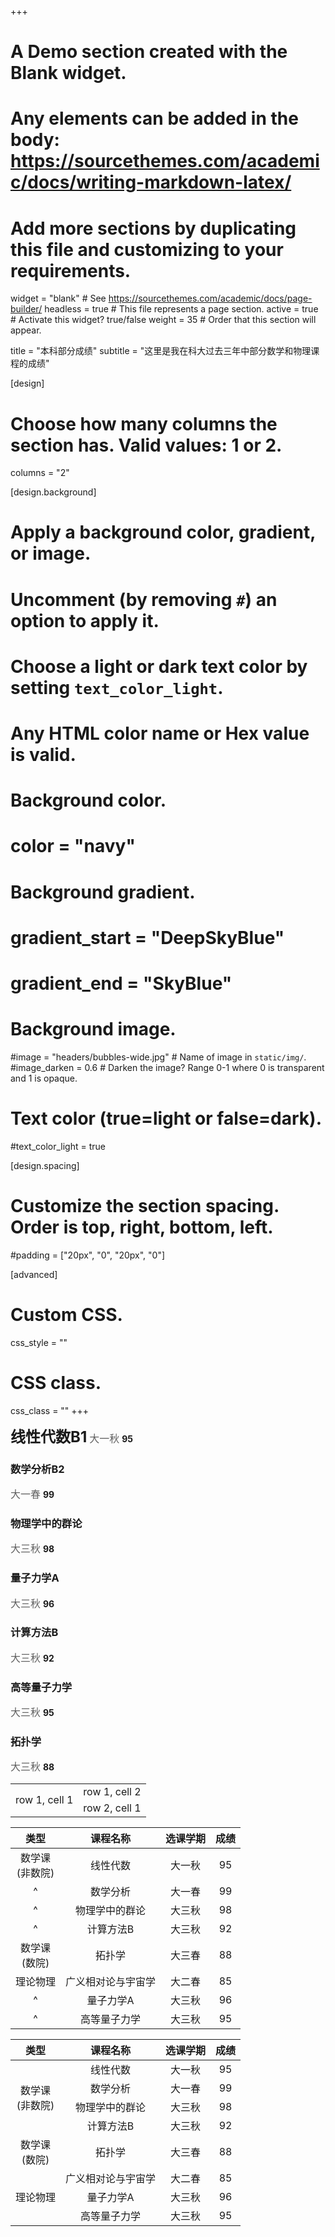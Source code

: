 +++
# A Demo section created with the Blank widget.
# Any elements can be added in the body: https://sourcethemes.com/academic/docs/writing-markdown-latex/
# Add more sections by duplicating this file and customizing to your requirements.

widget = "blank"  # See https://sourcethemes.com/academic/docs/page-builder/
headless = true  # This file represents a page section.
active = true  # Activate this widget? true/false
weight = 35  # Order that this section will appear.

title = "本科部分成绩"
subtitle = "这里是我在科大过去三年中部分数学和物理课程的成绩"

[design]
  # Choose how many columns the section has. Valid values: 1 or 2.
  columns = "2"

[design.background]
  # Apply a background color, gradient, or image.
  #   Uncomment (by removing `#`) an option to apply it.
  #   Choose a light or dark text color by setting `text_color_light`.
  #   Any HTML color name or Hex value is valid.

  # Background color.
  # color = "navy"
  
  # Background gradient.
  # gradient_start = "DeepSkyBlue"
  # gradient_end = "SkyBlue"
  
  # Background image.
  #image = "headers/bubbles-wide.jpg"  # Name of image in `static/img/`.
  #image_darken = 0.6  # Darken the image? Range 0-1 where 0 is transparent and 1 is opaque.

  # Text color (true=light or false=dark).
  #text_color_light = true

[design.spacing]
  # Customize the section spacing. Order is top, right, bottom, left.
  #padding = ["20px", "0", "20px", "0"]

[advanced]
 # Custom CSS. 
 css_style = ""
 
 # CSS class.
 css_class = ""
+++


<font size=5>**线性代数B1**</font>
  <font color=#606060 size=3>大一秋</font>
  **95**

### 数学分析B2
  <font color=#606060 size=3>大一春</font>
  **99**

### 物理学中的群论
  <font color=#606060 size=3>大三秋</font> **98**

### 量子力学A
  <font color=#606060 size=3>大三秋</font> **96**

### 计算方法B
  <font color=#606060 size=3>大三秋</font> **92**

### 高等量子力学
  <font color=#606060 size=3>大三秋</font> **95**

### 拓扑学
  <font color=#606060 size=3>大三秋</font> **88**

<table>
    <tr>
        <td rowspan="2" valign="middle">row 1, cell 1</td>
        <td>row 1, cell 2</td>
    </tr>
    <tr>
        <td>row 2, cell 1</td>
    </tr>
</table>

|类型|课程名称|选课学期|成绩|
|:-:|:-:|:-:|:-:|
|数学课<br>(非数院)|线性代数|大一秋|95|
|^|数学分析|大一春|99|
|^|物理学中的群论|大三秋|98|
|^|计算方法B|大三秋|92|
|数学课<br>(数院)|拓扑学|大三春|88|
|理论物理|广义相对论与宇宙学|大二春|85|
|^|量子力学A|大三秋|96|
|^|高等量子力学|大三秋|95|

<table>
  <thead>
    <tr>
      <th style="text-align:center">&#x7C7B;&#x578B;</th>
      <th style="text-align:center">&#x8BFE;&#x7A0B;&#x540D;&#x79F0;</th>
      <th style="text-align:center">&#x9009;&#x8BFE;&#x5B66;&#x671F;</th>
      <th style="text-align:center">&#x6210;&#x7EE9;</th>
    </tr>
  </thead>
  <tbody>
    <tr>
      <td style="text-align:center" rowspan="4">&#x6570;&#x5B66;&#x8BFE;<br>(&#x975E;&#x6570;&#x9662;)</td>
      <td style="text-align:center">&#x7EBF;&#x6027;&#x4EE3;&#x6570;</td>
      <td style="text-align:center">&#x5927;&#x4E00;&#x79CB;</td>
      <td style="text-align:center">95</td>
    </tr>
    <tr>
      <td style="text-align:center">&#x6570;&#x5B66;&#x5206;&#x6790;</td>
      <td style="text-align:center">&#x5927;&#x4E00;&#x6625;</td>
      <td style="text-align:center">99</td>
    </tr>
    <tr>
      <td style="text-align:center">&#x7269;&#x7406;&#x5B66;&#x4E2D;&#x7684;&#x7FA4;&#x8BBA;</td>
      <td style="text-align:center">&#x5927;&#x4E09;&#x79CB;</td>
      <td style="text-align:center">98</td>
    </tr>
    <tr>
      <td style="text-align:center">&#x8BA1;&#x7B97;&#x65B9;&#x6CD5;B</td>
      <td style="text-align:center">&#x5927;&#x4E09;&#x79CB;</td>
      <td style="text-align:center">92</td>
    </tr>
    <tr>
      <td style="text-align:center">&#x6570;&#x5B66;&#x8BFE;<br>(&#x6570;&#x9662;)</td>
      <td style="text-align:center">&#x62D3;&#x6251;&#x5B66;</td>
      <td style="text-align:center">&#x5927;&#x4E09;&#x6625;</td>
      <td style="text-align:center">88</td>
    </tr>
    <tr>
      <td style="text-align:center" rowspan="3">&#x7406;&#x8BBA;&#x7269;&#x7406;</td>
      <td style="text-align:center">&#x5E7F;&#x4E49;&#x76F8;&#x5BF9;&#x8BBA;&#x4E0E;&#x5B87;&#x5B99;&#x5B66;</td>
      <td style="text-align:center">&#x5927;&#x4E8C;&#x6625;</td>
      <td style="text-align:center">85</td>
    </tr>
    <tr>
      <td style="text-align:center">&#x91CF;&#x5B50;&#x529B;&#x5B66;A</td>
      <td style="text-align:center">&#x5927;&#x4E09;&#x79CB;</td>
      <td style="text-align:center">96</td>
    </tr>
    <tr>
      <td style="text-align:center">&#x9AD8;&#x7B49;&#x91CF;&#x5B50;&#x529B;&#x5B66;</td>
      <td style="text-align:center">&#x5927;&#x4E09;&#x79CB;</td>
      <td style="text-align:center">95</td>
    </tr>
  </tbody>
</table>